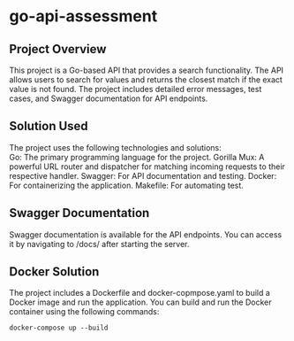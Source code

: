 # go-api-assessment

## Project Overview
This project is a Go-based API that provides a search functionality. The API allows users to search for values and returns the closest match if the exact value is not found. The project includes detailed error messages, test cases, and Swagger documentation for API endpoints.  

## Solution Used
The project uses the following technologies and solutions:  
Go: The primary programming language for the project.
Gorilla Mux: A powerful URL router and dispatcher for matching incoming requests to their respective handler.
Swagger: For API documentation and testing.
Docker: For containerizing the application.
Makefile: For automating test.

## Swagger Documentation
Swagger documentation is available for the API endpoints. You can access it by navigating to /docs/ after starting the server.

## Docker Solution
The project includes a Dockerfile and docker-copmpose.yaml to build a Docker image and run the application. You can build and run the Docker container using the following commands:
```
docker-compose up --build
```